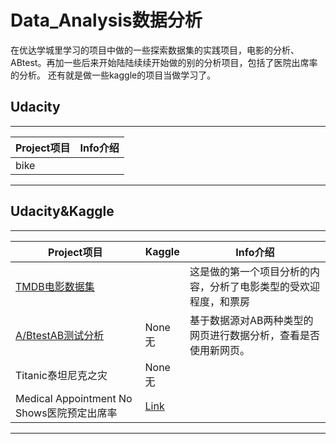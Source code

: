 # Data_Analysis数据分析
  在优达学城里学习的项目中做的一些探索数据集的实践项目，电影的分析、ABtest。再加一些后来开始陆陆续续开始做的别的分析项目，包括了医院出席率的分析。
还有就是做一些kaggle的项目当做学习了。
## Udacity
****
|Project项目|Info介绍
|---|---
|bike|

****
## Udacity&Kaggle
****
|Project项目|Kaggle|Info介绍
|---|---|---
|[TMDB电影数据集](/TMDB/TMDB-investigate.ipynb)||这是做的第一个项目分析的内容，分析了电影类型的受欢迎程度，和票房
|[A/BtestAB测试分析](/ABtest/analyze-ab-test-results-notebook-zh-0.ipynb)|None无|基于数据源对AB两种类型的网页进行数据分析，查看是否使用新网页。
|Titanic泰坦尼克之灾|None无|
|Medical Appointment No Shows医院预定出席率|[Link](https://www.kaggle.com/joniarroba/noshowappointments)|

****
